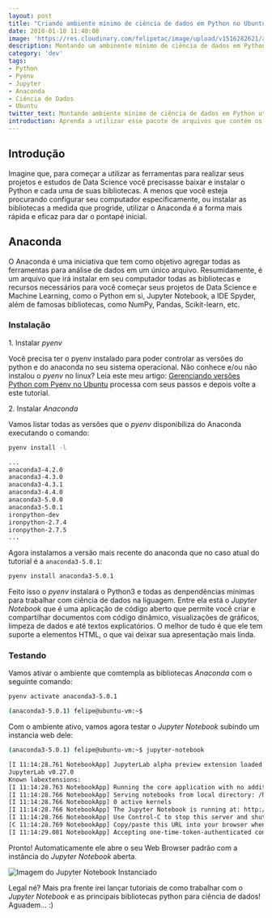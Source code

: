```yaml
---
layout: post
title: "Criando ambiente mínimo de ciência de dados em Python no Ubuntu"
date: 2018-01-18 11:40:08
image: 'https://res.cloudinary.com/felipetac/image/upload/v1516282621/anaconda_wgwxhg.png'
description: Montando um ambinente mínimo de ciência de dados em Python e Jupyter Notebook utilizando Anaconda
category: 'dev'
tags:
- Python
- Pyenv
- Jupyter
- Anaconda
- Ciência de Dados
- Ubuntu
twitter_text: Montando ambiente mínimo de ciência de dados em Python utilizando Anaconda
introduction: Aprenda a utilizar esse pacote de arquivos que contém os itens essenciais de todo Cientista de Dados
---
```


## Introdução
 
Imagine que, para começar a utilizar as ferramentas para realizar seus projetos e estudos de Data Science você precisasse baixar e instalar o Python e cada uma de suas bibliotecas. A menos que você esteja procurando configurar seu computador especificamente, ou instalar as bibliotecas a medida que progride, utilizar o Anaconda é a forma mais rápida e eficaz para dar o pontapé inicial.

## Anaconda

O Anaconda é uma iniciativa que tem como objetivo agregar todas as ferramentas para análise de dados em um único arquivo. Resumidamente, é um arquivo que irá instalar em seu computador todas as bibliotecas e recursos necessários para você começar seus projetos de Data Science e Machine Learning, como o Python em si, Jupyter Notebook, a IDE Spyder, além de famosas bibliotecas, como NumPy, Pandas, Scikit-learn, etc.

### Instalação

1\. Instalar _pyenv_

Você precisa ter o pyenv instalado para poder controlar as versões do python e do anaconda no seu sistema operacional. Não conhece e/ou não instalou o _pyenv_ no linux? Leia este meu artigo: [Gerenciando versões Python com Pyenv no Ubuntu](/gerenciando-versões-python-com-pyenv-no-ubuntu/) processa com seus passos e depois volte a este tutorial.

2\. Instalar _Anaconda_

Vamos listar todas as versões que o _pyenv_ disponibiliza do Anaconda executando o comando:

```bash
pyenv install -l

...
anaconda3-4.2.0
anaconda3-4.3.0
anaconda3-4.3.1
anaconda3-4.4.0
anaconda3-5.0.0
anaconda3-5.0.1
ironpython-dev
ironpython-2.7.4
ironpython-2.7.5
...
```

Agora instalamos a versão mais recente do anaconda que no caso atual do tutorial é a ```anaconda3-5.0.1```:

```bash
pyenv install anaconda3-5.0.1
```

Feito isso o _pyenv_ instalará o Python3 e todas as denpendências mínimas para trabalhar com ciência de dados na liguagem. Entre ela está o _Jupyter Notebook_ que é uma aplicação de código aberto que permite você criar e compartilhar documentos com código dinâmico, visualizações de gráficos, limpeza de dados e até textos explicatórios. O melhor de tudo é que ele tem suporte a elementos HTML, o que vai deixar sua apresentação mais linda.

### Testando

Vamos ativar o ambiente que comtempla as bibliotecas _Anaconda_ com o seguinte comando:

```bash
pyenv activate anaconda3-5.0.1

(anaconda3-5.0.1) felipe@ubuntu-vm:~$
```

Com o ambiente ativo, vamos agora testar o _Jupyter Notebook_ subindo um instancia web dele:

```bash
(anaconda3-5.0.1) felipe@ubuntu-vm:~$ jupyter-notebook

[I 11:14:28.761 NotebookApp] JupyterLab alpha preview extension loaded from /home/felipe/.pyenv/versions/anaconda3-5.0.1/lib/python3.6/site-packages/jupyterlab
JupyterLab v0.27.0
Known labextensions:
[I 11:14:28.763 NotebookApp] Running the core application with no additional extensions or settings
[I 11:14:28.766 NotebookApp] Serving notebooks from local directory: /home/felipe
[I 11:14:28.766 NotebookApp] 0 active kernels 
[I 11:14:28.766 NotebookApp] The Jupyter Notebook is running at: http://localhost:8888/?token=003c2e5c4f3f0ad267af2675a35f29ecffc6e6631ab3a345
[I 11:14:28.766 NotebookApp] Use Control-C to stop this server and shut down all kernels (twice to skip confirmation).
[C 11:14:28.769 NotebookApp] Copy/paste this URL into your browser when you connect for the first time, to login with a token: http://localhost:8888/?token=003c2e5c4f3f0ad267af2675a35f29ecffc6e6631ab3a345
[I 11:14:29.081 NotebookApp] Accepting one-time-token-authenticated connection from 127.0.0.1
```

Pronto! Automaticamente ele abre o seu Web Browser padrão com a instância do _Jupyter Notebook_ aberta.

![Imagem do Jupyter Notebook Instanciado](https://res.cloudinary.com/felipetac/image/upload/v1516282621/jupyter-notebook-min_qitphg.png)

Legal né? Mais pra frente irei lançar tutoriais de como trabalhar com o _Jupyter Notebook_ e as principais bibliotecas python para ciência de dados! Aguadem... :)